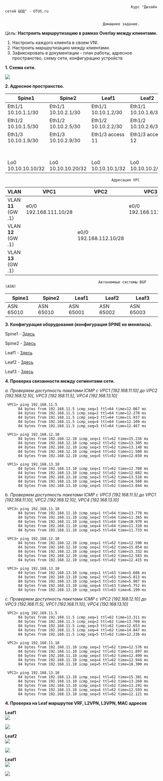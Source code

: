                                                               Курс "Дизайн сетей ЦОД" - OTUS.ru


                                                 Домашнее задание. 
*Цель:* **Настроить маршрутизацию в рамках Overlay между клиентами.**


1. Настроить каждого клиента в своем VNI.
2. Настроить маршрутизацию между клиентами.
3. Зафиксировать в документации - план работы, адресное пространство, схему сети, конфигурацию устройств


**1. Схема сети.**

![](Scheme/Scheme.png)

**2. Адресное пространство.** 

|      Spine1           |     Spine2             |         Leaf1          |       Leaf2            |     Leaf3              |
|-----------------------|------------------------|------------------------|------------------------|------------------------|
| Eth1/1 10.10.1.1/30   | Eth1/1 10.10.2.1/30    | Eth1/1 10.10.1.2/30    | Eth1/1 10.10.1.6/30    | Eth1/1 10.10.1.9/30    |
| Eth1/2 10.10.1.5/30   | Eth1/2 10.10.2.5/30    | Eth1/2 10.10.2.2/30    | Eth1/2 10.10.2.6/30    | Eth1/2 10.10.2.9/30    |
| Eth1/3 10.10.1.9/30   | Eth1/3 10.10.2.9/30    | Eth1/3 access 11       | Eth1/3 access 12       | Eth1/3 access 11       |
|                       |                        |                        |                        | Eth1/4 access 13       |  
| Lo0 10.10.10.10/32    | Lo0 10.10.10.20/32     | Lo0 10.10.10.1/32      | Lo0 10.10.10.2/32      | Lo0 10.10.10.3/32      |


                                                     Адресация VPC             

|         VLAN          |      VPC1              |         VPC2           |          VPC3          |         VPC4           |
|-----------------------|------------------------|------------------------|------------------------|------------------------|
|   VLAN **11** (GW .1) | e0/0 192.168.111.10/28 |                        | e0/0 192.168.111.5/28 |                        |  
|   VLAN **12** (GW .1) |                        | e0/0 192.168.112.10/28 |                        |                        | 
|   VLAN **13** (GW .1) |                        |                        |                        | e0/0 192.168.113.10/28 | 


                                               Автономные системы BGP (ASN)

|      Spine1           |     Spine2            |         Leaf1         |       Leaf2           |     Leaf3             |
|-----------------------|-----------------------|-----------------------|-----------------------|-----------------------|
| ASN 65010             | ASN 65010             | ASN 65001             | ASN 65002             | ASN 65003             |


**3. Конфигурация оборудования (конфигурация SPINE не менялась).**

Spine1 - [Здесь](Configs/Spine1.txt)

Spine2 - [Здесь](Configs/Spine2.txt)

Leaf1 -  [Здесь](Configs/Leaf1.txt)

Leaf2 -  [Здесь](Configs/Leaf2.txt)

Leaf3 -  [Здесь](Configs/Leaf3.txt)

**4. Проверка связанности между сегментами сети.** 

*a. Проверяем доступность пакетами ICMP c VPC1 [192.168.11.10] до VPC2 [192.168.12.10], VPC3 [192.168.11.5], VPC4 [192.168.13.10]*

     VPC1> ping 192.168.11.5  
          84 bytes from 192.168.11.5 icmp_seq=1 ttl=64 time=12.067 ms
          84 bytes from 192.168.11.5 icmp_seq=2 ttl=64 time=12.270 ms
          84 bytes from 192.168.11.5 icmp_seq=3 ttl=64 time=11.937 ms
          84 bytes from 192.168.11.5 icmp_seq=4 ttl=64 time=12.109 ms
          84 bytes from 192.168.11.5 icmp_seq=5 ttl=64 time=12.467 ms

     VPC1> ping 192.168.12.10  
          84 bytes from 192.168.12.10 icmp_seq=1 ttl=62 time=15.216 ms
          84 bytes from 192.168.12.10 icmp_seq=2 ttl=62 time=13.305 ms
          84 bytes from 192.168.12.10 icmp_seq=3 ttl=62 time=13.148 ms
          84 bytes from 192.168.12.10 icmp_seq=4 ttl=62 time=11.580 ms
          84 bytes from 192.168.12.10 icmp_seq=5 ttl=62 time=12.650 ms

     VPC1> ping 192.168.13.10  
          84 bytes from 192.168.13.10 icmp_seq=1 ttl=62 time=12.708 ms
          84 bytes from 192.168.13.10 icmp_seq=2 ttl=62 time=12.682 ms
          84 bytes from 192.168.13.10 icmp_seq=3 ttl=62 time=13.518 ms
          84 bytes from 192.168.13.10 icmp_seq=4 ttl=62 time=14.560 ms
          84 bytes from 192.168.13.10 icmp_seq=5 ttl=62 time=13.844 ms

*b. Проверяем доступность пакетами ICMP c VPC3 [192.168.11.5] до VPC1 [192.168.11.10], VPC2 [192.168.12.10], VPC4 [192.168.13.10]*

     VPC3> ping 192.168.11.10
          84 bytes from 192.168.11.10 icmp_seq=1 ttl=64 time=13.778 ms
          84 bytes from 192.168.11.10 icmp_seq=2 ttl=64 time=11.365 ms
          84 bytes from 192.168.11.10 icmp_seq=3 ttl=64 time=10.970 ms
          84 bytes from 192.168.11.10 icmp_seq=4 ttl=64 time=11.310 ms
          84 bytes from 192.168.11.10 icmp_seq=5 ttl=64 time=11.733 ms

     VPC3> ping 192.168.12.10
          84 bytes from 192.168.12.10 icmp_seq=1 ttl=62 time=12.590 ms
          84 bytes from 192.168.12.10 icmp_seq=2 ttl=62 time=15.054 ms
          84 bytes from 192.168.12.10 icmp_seq=3 ttl=62 time=15.332 ms
          84 bytes from 192.168.12.10 icmp_seq=4 ttl=62 time=12.583 ms
          84 bytes from 192.168.12.10 icmp_seq=5 ttl=62 time=12.415 ms

     VPC3> ping 192.168.13.10
          84 bytes from 192.168.13.10 icmp_seq=1 ttl=63 time=5.686 ms
          84 bytes from 192.168.13.10 icmp_seq=2 ttl=63 time=5.813 ms
          84 bytes from 192.168.13.10 icmp_seq=3 ttl=63 time=5.907 ms
          84 bytes from 192.168.13.10 icmp_seq=4 ttl=63 time=5.752 ms
          84 bytes from 192.168.13.10 icmp_seq=5 ttl=63 time=6.199 ms


*c. Проверяем доступность пакетами ICMP c VPC2 [192.168.12.10] до VPC3 [192.168.11.5], VPC1 [192.168.11.10], VPC4 [192.168.13.10]*

     VPC2> ping 192.168.11.5
          84 bytes from 192.168.11.5 icmp_seq=1 ttl=62 time=13.311 ms
          84 bytes from 192.168.11.5 icmp_seq=2 ttl=62 time=13.769 ms
          84 bytes from 192.168.11.5 icmp_seq=3 ttl=62 time=12.653 ms
          84 bytes from 192.168.11.5 icmp_seq=4 ttl=62 time=14.847 ms
          84 bytes from 192.168.11.5 icmp_seq=5 ttl=62 time=12.236 ms

     VPC2> ping 192.168.11.10
          84 bytes from 192.168.11.10 icmp_seq=1 ttl=62 time=12.576 ms
          84 bytes from 192.168.11.10 icmp_seq=2 ttl=62 time=11.897 ms
          84 bytes from 192.168.11.10 icmp_seq=3 ttl=62 time=12.499 ms
          84 bytes from 192.168.11.10 icmp_seq=4 ttl=62 time=12.944 ms
          84 bytes from 192.168.11.10 icmp_seq=5 ttl=62 time=18.300 ms

     VPC2> ping 192.168.13.10
          84 bytes from 192.168.13.10 icmp_seq=1 ttl=62 time=15.301 ms
          84 bytes from 192.168.13.10 icmp_seq=2 ttl=62 time=13.260 ms
          84 bytes from 192.168.13.10 icmp_seq=3 ttl=62 time=13.291 ms
          84 bytes from 192.168.13.10 icmp_seq=4 ttl=62 time=12.593 ms
          84 bytes from 192.168.13.10 icmp_seq=5 ttl=62 time=12.121 ms
 
 **4. Проверка на Leaf маршрутов VRF, L2VPN, L3VPN, MAC адресов**  

 **Leaf1**     
 ![](CommandResults/Pic1.png)    
 

 ![](CommandResults/Pic3.png)   
 
 **Leaf2**  
 ![](CommandResults/Pic4.png)  


 ![](CommandResults/Pic6.png)    
 
 **Leaf1**  
 ![](CommandResults/Pic7.png)  
   
 ![](CommandResults/Pic9.png)  